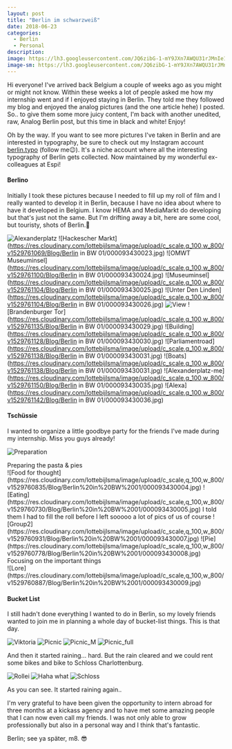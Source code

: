 ```yaml
---
layout: post
title: "Berlin im schwarzweiß"
date: 2018-06-23
categories:
  - Berlin
  - Personal
description:
image: https://lh3.googleusercontent.com/JQ6zibG-1-mY9JXn7AWQU31rJMnIe11blZBzMVl-neSd0HwZ_UM1P7VjoE_Beec6GNGrCaKVbS57vqHinensb1nCXJ_Kv6waKbCGQCtRResjNvNNB-lh_N6Uxc9Ca-XQNcJEhaMOhRckzq1ljgcXc0Wzu-yvpzDbEpLEtzpXEm81MSsUUMt68Wl_6wDzcgeGD-qblKOY9uOMLSKRiOHJABRIglQeU-0pSDw5YzfKOPW5Fn7e3gu2TQnSY4SS18zFFEiqID4ut82rWLUy9GvmDwZfkm045LQeJms2r3MVCfG5HALPIC5p_bLs3mQ6ZTr4QaLdYkG2JAZKMMXGbM82Rm0Taqd3XlErMtYnzKh-ifdgOX5DSpEI-ja9Wy1ToC5edwmrQLmBrj-gglX8Tm7_7jISC2bcjknn5QQGNg1VWOQOyKxuCYiP3Y30XTsT2tban2PyJHGLAGhoaQPs6q-QzoK1rmTo_ag9PSzNouRhuKi4QZX6fIl_znyiPlyVCUfvTtuRnAmpBMnGHd6Bt5AO_iR9PoOeydMSQV3p-kDhacTmyv3wMx-KS44pSAVRGUim_dUfexFElguXw1QGS6Pf0KLwbM4Le6Q6li8SpiI3pY4pm5-n3VMN2hZGx10veJELavIKyYqwA9Y2UMdfj9FEsotbDPM=w1545-h1024-no
image-sm: https://lh3.googleusercontent.com/JQ6zibG-1-mY9JXn7AWQU31rJMnIe11blZBzMVl-neSd0HwZ_UM1P7VjoE_Beec6GNGrCaKVbS57vqHinensb1nCXJ_Kv6waKbCGQCtRResjNvNNB-lh_N6Uxc9Ca-XQNcJEhaMOhRckzq1ljgcXc0Wzu-yvpzDbEpLEtzpXEm81MSsUUMt68Wl_6wDzcgeGD-qblKOY9uOMLSKRiOHJABRIglQeU-0pSDw5YzfKOPW5Fn7e3gu2TQnSY4SS18zFFEiqID4ut82rWLUy9GvmDwZfkm045LQeJms2r3MVCfG5HALPIC5p_bLs3mQ6ZTr4QaLdYkG2JAZKMMXGbM82Rm0Taqd3XlErMtYnzKh-ifdgOX5DSpEI-ja9Wy1ToC5edwmrQLmBrj-gglX8Tm7_7jISC2bcjknn5QQGNg1VWOQOyKxuCYiP3Y30XTsT2tban2PyJHGLAGhoaQPs6q-QzoK1rmTo_ag9PSzNouRhuKi4QZX6fIl_znyiPlyVCUfvTtuRnAmpBMnGHd6Bt5AO_iR9PoOeydMSQV3p-kDhacTmyv3wMx-KS44pSAVRGUim_dUfexFElguXw1QGS6Pf0KLwbM4Le6Q6li8SpiI3pY4pm5-n3VMN2hZGx10veJELavIKyYqwA9Y2UMdfj9FEsotbDPM=w1545-h1024-no
---
```


Hi everyone! I've arrived back Belgium a couple of weeks ago as you might or might not know. Within these weeks a lot of people asked me how my internship went and if I enjoyed staying in Berlin. They told me they followed my blog and enjoyed the analog pictures (and the one article hehe) I posted. So.. to give them some more juicy content, I'm back with another unedited, raw, Analog Berlin post, but this time in black and white! Enjoy!

Oh by the way. If you want to see more pictures I've taken in Berlin and are interested in typography, be sure to check out my Instagram account [berlin.typo](https://instagram.com/berlin.typo) (follow me😉). It's a niche account where all the interesting typography of Berlin gets collected. Now maintained by my wonderful ex-colleagues at Espi!

#### Berlino

Initially I took these pictures because I needed to fill up my roll of film and I really wanted to develop it in Berlin, because I have no idea about where to have it developed in Belgium. I know HEMA and MediaMarkt do developing but that's just not the same. But I'm drifting away a bit, here are some cool, but touristy, shots of Berlin.🤟

![Alexanderplatz](https://res.cloudinary.com/lottebijlsma/image/upload/c_scale,q_100,w_800/v1529761075/Blog/Berlin%20in%20BW%2001/000093430022.jpg)
![Hackescher Markt](https://res.cloudinary.com/lottebijlsma/image/upload/c_scale,q_100,w_800/v1529761069/Blog/Berlin in BW 01/000093430023.jpg)
![OMWT Museuminsel](https://res.cloudinary.com/lottebijlsma/image/upload/c_scale,q_100,w_800/v1529761100/Blog/Berlin in BW 01/000093430024.jpg)
![Museuminsel](https://res.cloudinary.com/lottebijlsma/image/upload/c_scale,q_100,w_800/v1529761104/Blog/Berlin in BW 01/000093430025.jpg)
![Unter Den Linden](https://res.cloudinary.com/lottebijlsma/image/upload/c_scale,q_100,w_800/v1529761104/Blog/Berlin in BW 01/000093430026.jpg)
![View](https://res.cloudinary.com/lottebijlsma/image/upload/c_scale,q_100,w_800/v1529761087/Blog/Berlin%20in%20BW%2001/000093430028.jpg)
![Brandenburger Tor](https://res.cloudinary.com/lottebijlsma/image/upload/c_scale,q_100,w_800/v1529761135/Blog/Berlin in BW 01/000093430029.jpg)
![Building](https://res.cloudinary.com/lottebijlsma/image/upload/c_scale,q_100,w_800/v1529761128/Blog/Berlin in BW 01/000093430030.jpg)
![Parliamentroad](https://res.cloudinary.com/lottebijlsma/image/upload/c_scale,q_100,w_800/v1529761138/Blog/Berlin in BW 01/000093430031.jpg)
![Boats](https://res.cloudinary.com/lottebijlsma/image/upload/c_scale,q_100,w_800/v1529761138/Blog/Berlin in BW 01/000093430031.jpg)
![Alexanderplatz-me](https://res.cloudinary.com/lottebijlsma/image/upload/c_scale,q_100,w_800/v1529761150/Blog/Berlin in BW 01/000093430035.jpg)
![Alexa](https://res.cloudinary.com/lottebijlsma/image/upload/c_scale,q_100,w_800/v1529761142/Blog/Berlin in BW 01/000093430036.jpg)

#### Tschüssie

I wanted to organize a little goodbye party for the friends I've made during my internship. Miss you guys already!

![Preparation](https://res.cloudinary.com/lottebijlsma/image/upload/c_scale,q_100,w_800/v1529760768/Blog/Berlin%20in%20BW%2001/000093430001.jpg)
<figcaption>Preparing the pasta & pies</figcaption>
![Food for thought](https://res.cloudinary.com/lottebijlsma/image/upload/c_scale,q_100,w_800/v1529760835/Blog/Berlin%20in%20BW%2001/000093430004.jpg)
![Eating](https://res.cloudinary.com/lottebijlsma/image/upload/c_scale,q_100,w_800/v1529760730/Blog/Berlin%20in%20BW%2001/000093430005.jpg)
I told them I had to fill the roll before I left sooooo a lot of pics of us of course
![Group2](https://res.cloudinary.com/lottebijlsma/image/upload/c_scale,q_100,w_800/v1529760931/Blog/Berlin%20in%20BW%2001/000093430007.jpg)
![Pie](https://res.cloudinary.com/lottebijlsma/image/upload/c_scale,q_100,w_800/v1529760778/Blog/Berlin%20in%20BW%2001/000093430008.jpg)
<figcaption>Focusing on the important things</figcaption>
![Lore](https://res.cloudinary.com/lottebijlsma/image/upload/c_scale,q_100,w_800/v1529760887/Blog/Berlin%20in%20BW%2001/000093430009.jpg)

#### Bucket List
I still hadn't done everything I wanted to do in Berlin, so my lovely friends wanted to join me in planning a whole day of bucket-list things. This is that day.

![Viktoria](https://res.cloudinary.com/lottebijlsma/image/upload/c_scale,q_100,w_800/v1529760951/Blog/Berlin%20in%20BW%2001/000093430010.jpg)
![Picnic](https://res.cloudinary.com/lottebijlsma/image/upload/c_scale,q_100,w_800/v1529760884/Blog/Berlin%20in%20BW%2001/000093430011.jpg)
![Picnic_M](https://res.cloudinary.com/lottebijlsma/image/upload/c_scale,q_100,w_800/v1529760967/Blog/Berlin%20in%20BW%2001/000093430012.jpg)
![Picnic_full](https://res.cloudinary.com/lottebijlsma/image/upload/c_scale,q_100,w_800/v1529761125/Blog/Berlin%20in%20BW%2001/000093430013.jpg)

And then it started raining... hard. But the rain cleared and we could rent some bikes and bike to Schloss Charlottenburg.

![Rollei](https://res.cloudinary.com/lottebijlsma/image/upload/c_scale,q_100,w_800/v1529761069/Blog/Berlin%20in%20BW%2001/000093430015.jpg)
![Haha what](https://res.cloudinary.com/lottebijlsma/image/upload/c_scale,q_100,w_800/v1529760999/Blog/Berlin%20in%20BW%2001/000093430016.jpg)
![Schloss](https://res.cloudinary.com/lottebijlsma/image/upload/c_scale,q_100,w_800/v1529761014/Blog/Berlin%20in%20BW%2001/000093430019.jpg)
<figcaption>As you can see. It started raining again..</figcaption>



I'm very grateful to have been given the opportunity to intern abroad for three months at a kickass agency and to have met some amazing people that I can now even call my friends. I was not only able to grow professionally but also in a personal way and I think that's fantastic.

Berlin; see ya später, m8. 😎
